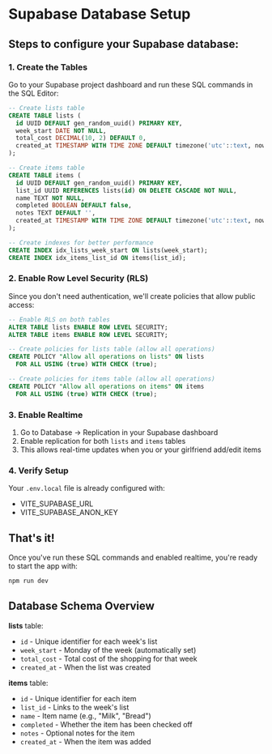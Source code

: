 # Supabase Database Setup

## Steps to configure your Supabase database:

### 1. Create the Tables

Go to your Supabase project dashboard and run these SQL commands in the SQL Editor:

```sql
-- Create lists table
CREATE TABLE lists (
  id UUID DEFAULT gen_random_uuid() PRIMARY KEY,
  week_start DATE NOT NULL,
  total_cost DECIMAL(10, 2) DEFAULT 0,
  created_at TIMESTAMP WITH TIME ZONE DEFAULT timezone('utc'::text, now()) NOT NULL
);

-- Create items table
CREATE TABLE items (
  id UUID DEFAULT gen_random_uuid() PRIMARY KEY,
  list_id UUID REFERENCES lists(id) ON DELETE CASCADE NOT NULL,
  name TEXT NOT NULL,
  completed BOOLEAN DEFAULT false,
  notes TEXT DEFAULT '',
  created_at TIMESTAMP WITH TIME ZONE DEFAULT timezone('utc'::text, now()) NOT NULL
);

-- Create indexes for better performance
CREATE INDEX idx_lists_week_start ON lists(week_start);
CREATE INDEX idx_items_list_id ON items(list_id);
```

### 2. Enable Row Level Security (RLS)

Since you don't need authentication, we'll create policies that allow public access:

```sql
-- Enable RLS on both tables
ALTER TABLE lists ENABLE ROW LEVEL SECURITY;
ALTER TABLE items ENABLE ROW LEVEL SECURITY;

-- Create policies for lists table (allow all operations)
CREATE POLICY "Allow all operations on lists" ON lists
  FOR ALL USING (true) WITH CHECK (true);

-- Create policies for items table (allow all operations)
CREATE POLICY "Allow all operations on items" ON items
  FOR ALL USING (true) WITH CHECK (true);
```

### 3. Enable Realtime

1. Go to Database → Replication in your Supabase dashboard
2. Enable replication for both `lists` and `items` tables
3. This allows real-time updates when you or your girlfriend add/edit items

### 4. Verify Setup

Your `.env.local` file is already configured with:
- VITE_SUPABASE_URL
- VITE_SUPABASE_ANON_KEY

## That's it!

Once you've run these SQL commands and enabled realtime, you're ready to start the app with:

```bash
npm run dev
```

## Database Schema Overview

**lists** table:
- `id` - Unique identifier for each week's list
- `week_start` - Monday of the week (automatically set)
- `total_cost` - Total cost of the shopping for that week
- `created_at` - When the list was created

**items** table:
- `id` - Unique identifier for each item
- `list_id` - Links to the week's list
- `name` - Item name (e.g., "Milk", "Bread")
- `completed` - Whether the item has been checked off
- `notes` - Optional notes for the item
- `created_at` - When the item was added
